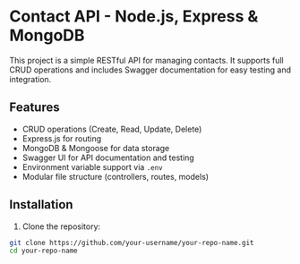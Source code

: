 # Contact API - Node.js, Express & MongoDB

This project is a simple RESTful API for managing contacts. It supports full CRUD operations and includes Swagger documentation for easy testing and integration.

## Features

- CRUD operations (Create, Read, Update, Delete)
- Express.js for routing
- MongoDB & Mongoose for data storage
- Swagger UI for API documentation and testing
- Environment variable support via `.env`
- Modular file structure (controllers, routes, models)

## Installation

1. Clone the repository:

```bash
git clone https://github.com/your-username/your-repo-name.git
cd your-repo-name
